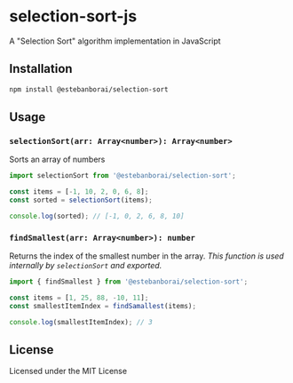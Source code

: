 # selection-sort-js
A "Selection Sort" algorithm implementation in JavaScript

## Installation
```bash
npm install @estebanborai/selection-sort
```

## Usage

### `selectionSort(arr: Array<number>): Array<number>`
Sorts an array of numbers

```javascript
import selectionSort from '@estebanborai/selection-sort';

const items = [-1, 10, 2, 0, 6, 8];
const sorted = selectionSort(items);

console.log(sorted); // [-1, 0, 2, 6, 8, 10]
```

### `findSmallest(arr: Array<number>): number`
Returns the index of the smallest number in the array.
_This function is used internally by `selectionSort` and exported._

```javascript
import { findSmallest } from '@estebanborai/selection-sort';

const items = [1, 25, 88, -10, 11];
const smallestItemIndex = findSamallest(items);

console.log(smallestItemIndex); // 3
```

## License
Licensed under the MIT License
